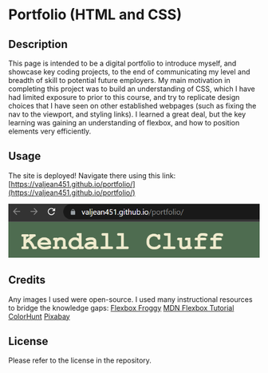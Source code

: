 # Portfolio (HTML and CSS)

## Description

This page is intended to be a digital portfolio to introduce myself, and showcase key coding projects, to the end of communicating my level and breadth of skill to potential future employers. My main motivation in completing this project was to build an understanding of CSS, which I have had limited exposure to prior to this course, and try to replicate design choices that I have seen on other established webpages (such as fixing the nav to the viewport, and styling links). I learned a great deal, but the key learning was gaining an understanding of flexbox, and how to position elements very efficiently.

## Usage

The site is deployed! Navigate there using this link:
[https://valjean451.github.io/portfolio/](https://valjean451.github.io/portfolio/)

![screenshot of site URL](assets/images/portfolio_url.PNG)


## Credits

Any images I used were open-source. I used many instructional resources to bridge the knowledge gaps:
[Flexbox Froggy](https://flexboxfroggy.com/)
[MDN Flexbox Tutorial](https://developer.mozilla.org/en-US/docs/Web/CSS/CSS_Flexible_Box_Layout/Basic_Concepts_of_Flexbox)
[ColorHunt](https://colorhunt.co/)
[Pixabay](https://pixabay.com/)


## License

Please refer to the license in the repository.
